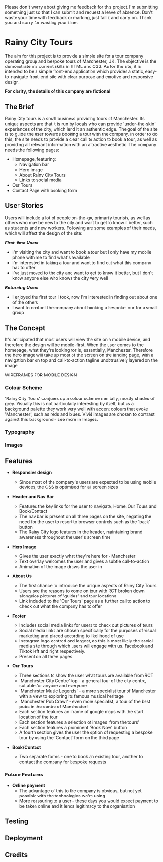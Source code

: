Please don't worry about giving me feedback for this project. I'm submitting something just so that I can submit and request a leave of absence. Don't waste your time with feedback or marking, just fail it and carry on. Thank you and sorry for wasting your time.

# Rainy City Tours

The aim for this project is to provide a simple site for a tour company operating group and bespoke tours of Manchester, UK. The objective is the demonstrate my current skills in HTML and CSS. As for the site, it is intended to be a simple front-end application which provides a static, easy-to-navigate front-end site with clear purpose and emotive and responsive design.

**For clarity, the details of this company are fictional**

## The Brief

Rainy City tours is a small business providing tours of Manchester. Its unique aspects are that it is run by locals who can provide 'under-the-skin' experiences of the city, which lend it an authentic edge.
The goal of the site is to guide the user towards booking a tour with the company. In order to do this, the site needs to provide a clear call to action to book a tour, as well as providing all relevant information with an attractive aesthetic.
The company needs the following pages:
-   Homepage, featuring:
    - Navigation bar
    - Hero image
    - About Rainy City Tours
    - Links to social media
-   Our Tours
- Contact Page with booking form 

## User Stories

Users will include a lot of people on-the-go, primarily tourists, as well as others who may be new to the city and want to get to know it better, such as students and new workers. Following are some examples of their needs, which will affect the design of the site:

***First-time Users***

- I'm visiting the city and want to book a tour but I only have my mobile phone with me to find what's available
- I'm interested in taking a tour and want to find out what this company has to offer
- I've just moved to the city and want to get to know it better, but I don't know anyone else who knows the city very well

***Returning Users***

- I enjoyed the first tour I took, now I'm interested in finding out about one of the others
- I want to contact the company about booking a bespoke tour for a small group

## The Concept

It's anticipated that most users will view the site on a mobile device, and therefore the design will be mobile-first.
When the user comes to the homepage, what they're looking for is, essentially, Manchester. Therefore the hero image will take up most of the screen on the landing page, with a navigation bar on top and call-to-action tagline unobtrusively layered on the image:

WIREFRAMES FOR MOBILE DESIGN

### Colour Scheme

'Rainy City Tours' conjures up a colour scheme mentally, mostly shades of grey. Visually this is not particularly interesting by itself, but as a background pallette they work very well with accent colours that evoke 'Manchester', such as reds and blues.
Vivid images are chosen to contrast against this background - see more in Images.

### Typography

### Images

## Features

- **Responsive design**
    - Since most of the company's users are expected to be using mobile devices, the CSS is optimised for all screen sizes

- **Header and Nav Bar**
    - Features the key links for the user to navigate, Home, Our Tours and Book/Contact
    - The nav bar is present on all three pages on the site, negating the need for the user to resort to browser controls such as the 'back' button
    - The Rainy City logo features in the header, maintaining brand awareness throughout the user's screen time

- **Hero Image**
    - Gives the user exactly what they're here for - Manchester
    - Text overlay welcomes the user and gives a subtle call-to-action
    - Animation of the image draws the user in

- **About Us**
    - The first chance to introduce the unique aspects of Rainy City Tours
    - Users see the reasons to come on tour with RCT broken down alongside pictures of 'guides' and tour locations
    - Link included to the 'Our Tours' page as a further call to action to check out what the company has to offer

- **Footer**
    - Includes social media links for users to check out pictures of tours
    - Social media links are chosen specifically for the purposes of visual marketing and placed according to likelihood of use
    - Instagram logo centred and largest, as this is most likely the social media site through which users will engage with us. Facebook and Tiktok left and right respectively.
    - Present on all three pages

- **Our Tours**
    - Three sections to show the user what tours are available from RCT
    - 'Manchester City Centre' top - a general tour of the city centre, suitable for anyone and everyone
    - 'Manchester Music Legends' - a more specialist tour of Manchester with a view to exploring its famous musical heritage
    - 'Manchester Pub Crawl' - even more specialist, a tour of the best pubs in the centre of Manchester!
    - Each section features an iframe of google maps with the start location of the tour
    - Each section features a selection of images 'from the tours'
    - Each section features a prominent 'Book Now' button
    - A fourth section gives the user the option of requesting a bespoke tour by using the 'Contact' form on the third page

- **Book/Contact**
    - Two separate forms - one to book an existing tour, another to contact the company for bespoke requests

### Future Features

- **Online payment**
    - The advantage of this to the company is obvious, but not yet possible with the technologies we're using
    - More reassuring to a user - these days you would expect payment to be taken online and it lends legitimacy to the organisation

## Testing

## Deployment

## Credits